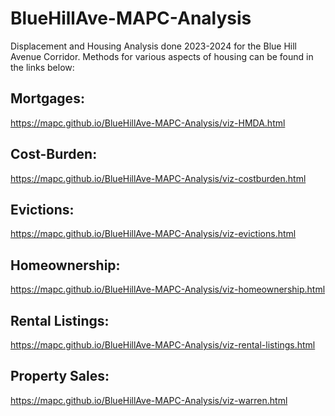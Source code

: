 # BlueHillAve-MAPC-Analysis
Displacement and Housing Analysis done 2023-2024 for the Blue Hill Avenue Corridor. Methods for various aspects of housing can be found in the links below: 

## Mortgages: 
<a>https://mapc.github.io/BlueHillAve-MAPC-Analysis/viz-HMDA.html</a>

## Cost-Burden:
<a>https://mapc.github.io/BlueHillAve-MAPC-Analysis/viz-costburden.html</a>

## Evictions:
<a>https://mapc.github.io/BlueHillAve-MAPC-Analysis/viz-evictions.html</a>

## Homeownership:
<a>https://mapc.github.io/BlueHillAve-MAPC-Analysis/viz-homeownership.html</a>

## Rental Listings:
<a>https://mapc.github.io/BlueHillAve-MAPC-Analysis/viz-rental-listings.html</a>

## Property Sales: 
<a>https://mapc.github.io/BlueHillAve-MAPC-Analysis/viz-warren.html<a/>

